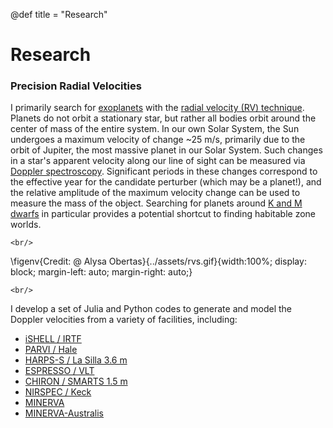 @def title = "Research"

# Research

### Precision Radial Velocities

I primarily search for [exoplanets](https://exoplanets.nasa.gov/) with the [radial velocity (RV) technique](https://exoplanets.nasa.gov/resources/2285/radial-velocity/). Planets do not orbit a stationary star, but rather all bodies orbit around the center of mass of the entire system. In our own Solar System, the Sun undergoes a maximum velocity of change ~25 m/s, primarily due to the orbit of Jupiter, the most massive planet in our Solar System. Such changes in a star's apparent velocity along our line of sight can be measured via [Doppler spectroscopy](https://en.wikipedia.org/wiki/Doppler_spectroscopy). Significant periods in these changes correspond to the effective year for the candidate perturber (which may be a planet!), and the relative amplitude of the maximum velocity change can be used to measure the mass of the object. Searching for planets around [K and M dwarfs](https://en.wikipedia.org/wiki/Red_dwarf) in particular provides a potential shortcut to finding habitable zone worlds.

~~~
<br/>
~~~

\figenv{Credit: @ Alysa Obertas}{../assets/rvs.gif}{width:100%; display: block; margin-left: auto; margin-right: auto;}

~~~
<br/>
~~~

I develop a set of Julia and Python codes to generate and model the Doppler velocities from a variety of facilities, including:

- [iSHELL / IRTF](http://irtfweb.ifa.hawaii.edu/~ishell/)
- [PARVI / Hale](http://irtfweb.ifa.hawaii.edu/~ishell/)
- [HARPS-S / La Silla 3.6 m](https://www.eso.org/sci/facilities/lasilla/instruments/harps.html)
- [ESPRESSO / VLT](https://www.eso.org/sci/facilities/paranal/instruments/espresso.html)
- [CHIRON / SMARTS 1.5 m](http://exoplanets.astro.yale.edu/instrumentation/chiron.php)
- [NIRSPEC / Keck](https://www2.keck.hawaii.edu/inst/nirspec/)
- [MINERVA](https://lweb.cfa.harvard.edu/minerva/)
- [MINERVA-Australis](https://astrophysics.usq.edu.au/minerva-australis/)